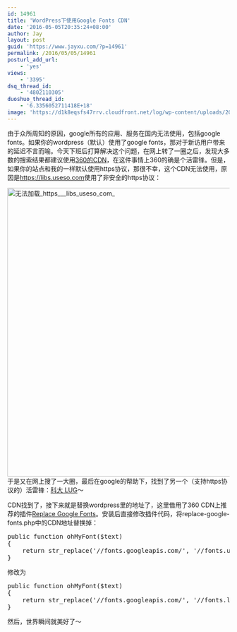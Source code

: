 ```yaml
---
id: 14961
title: 'WordPress下使用Google Fonts CDN'
date: '2016-05-05T20:35:24+08:00'
author: Jay
layout: post
guid: 'https://www.jayxu.com/?p=14961'
permalink: /2016/05/05/14961
posturl_add_url:
    - 'yes'
views:
    - '3395'
dsq_thread_id:
    - '4802110305'
duoshuo_thread_id:
    - '6.3356052711418E+18'
image: 'https://d1k8eqsfs47rrv.cloudfront.net/log/wp-content/uploads/2016/05/u2252188009881490895fm21gp0.jpg'
---
```


由于众所周知的原因，google所有的应用、服务在国内无法使用，包括google fonts。如果你的wordpress（默认）使用了google fonts，那对于新访用户带来的延迟不言而喻。今天下班后打算解决这个问题，在网上转了一圈之后，发现大多数的搜索结果都建议使用<a href="http://libs.useso.com" target="_blank">360的CDN</a>，在这件事情上360的确是个活雷锋。但是，如果你的站点和我的一样默认使用https协议，那很不幸，这个CDN无法使用，原因是<a href="https://libs.useso.com" target="_blank">https://libs.useso.com</a>使用了非安全的https协议：

<a href="http://www.jayxu.com/log/wp-content/uploads/2016/05/无法加载_https___libs_useso_com_.png"><img class="alignnone size-medium wp-image-14963" src="http://www.jayxu.com/log/wp-content/uploads/2016/05/无法加载_https___libs_useso_com_-600x654.png" alt="无法加载_https___libs_useso_com_" width="600" height="654" /></a>
于是又在网上搜了一大圈，最后在google的帮助下，找到了另一个（支持https协议的）活雷锋：<a href="https://servers.ustclug.org/2014/06/blog-googlefonts-speedup/" target="_blank">科大 LUG</a>～

CDN找到了，接下来就是替换wordpress里的地址了，这里借用了360 CDN上推荐的插件<a href="http://www.soulteary.com/2014/06/08/replace-google-fonts.html">Replace Google Fonts</a>。安装后直接修改插件代码，将replace-google-fonts.php中的CDN地址替换掉：
<pre class="lang:php decode:1 " >public function ohMyFont($text)
{
    return str_replace('//fonts.googleapis.com/', '//fonts.useso.com/', $text);
}</pre>
修改为
<pre class="lang:php decode:1 " >public function ohMyFont($text)
{
    return str_replace('//fonts.googleapis.com/', '//fonts.lug.ustc.edu.cn/', $text);
}</pre>
然后，世界瞬间就美好了～